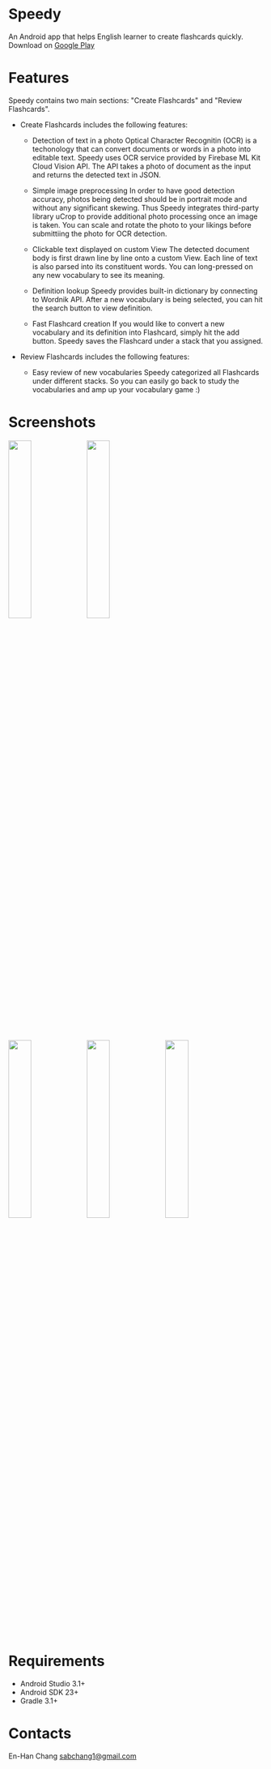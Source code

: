 # Speedy
An Android app that helps English learner to create flashcards quickly. 
Download on [Google Play](https://play.google.com/store/apps/details?id=com.enhan.sabina.speedy)

# Features
Speedy contains two main sections: "Create Flashcards" and "Review Flashcards".

* Create Flashcards includes the following features:

  * Detection of text in a photo
     Optical Character Recognitin (OCR) is a techonology that can convert documents or words in a photo into editable text.     Speedy uses OCR service provided by Firebase ML Kit Cloud Vision API. The API takes a photo of document as the input and     returns the detected text in JSON.  
   
  * Simple image preprocessing
    In order to have good detection accuracy, photos being detected should be in portrait mode and without any significant      skewing. Thus Speedy integrates third-party library uCrop to provide additional photo processing once an image is taken.      You can scale and rotate the photo to your likings before submittiing the photo for OCR detection.
   
  * Clickable text displayed on custom View
    The detected document body is first drawn line by line onto a custom View. Each line of text is also parsed into its        constituent words. You can long-pressed on any new vocabulary to see its meaning. 
   
  * Definition lookup 
    Speedy provides built-in dictionary by connecting to Wordnik API. After a new vocabulary is being selected, you can hit     the search button to view definition.
 
  * Fast Flashcard creation
    If you would like to convert a new vocabulary and its definition into Flashcard, simply hit the add button. Speedy saves   the Flashcard under a stack that you assigned.
  
* Review Flashcards includes the following features:

  * Easy review of new vocabularies
    Speedy categorized all Flashcards under different stacks. So you can easily go back to study the vocabularies and amp up   your vocabulary game :)

# Screenshots
<img src="https://github.com/sabinachang/Speedy/blob/master/ScreenShots/44166618_477544389318038_5669249825904787456_n.jpg" width="30%"> <img src="https://github.com/sabinachang/Speedy/blob/master/ScreenShots/IMG_20181031_171227.png" width="30%"> 

<img src="https://github.com/sabinachang/Speedy/blob/master/ScreenShots/IMG_20181031_171242.png" width="30%"> <img src="https://github.com/sabinachang/Speedy/blob/master/ScreenShots/IMG_20181031_171301.png" width="30%"> <img src="https://github.com/sabinachang/Speedy/blob/master/ScreenShots/IMG_20181031_171155.png" width="30%">


    
# Requirements
* Android Studio 3.1+
* Android SDK 23+
* Gradle 3.1+

# Contacts
En-Han Chang
sabchang1@gmail.com
  
  

  
  
  
  
